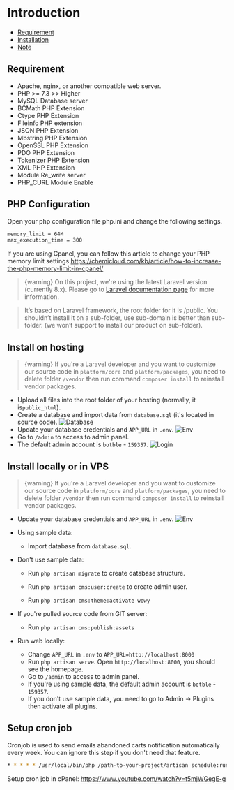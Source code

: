 # Introduction
- [Requirement](#requirement)
- [Installation](#installation)
- [Note](#note)

<a name="requirement"></a>
## Requirement

- Apache, nginx, or another compatible web server.
- PHP >= 7.3 >> Higher
- MySQL Database server
- BCMath PHP Extension
- Ctype PHP Extension
- Fileinfo PHP extension
- JSON PHP Extension
- Mbstring PHP Extension
- OpenSSL PHP Extension
- PDO PHP Extension
- Tokenizer PHP Extension
- XML PHP Extension
- Module Re_write server
- PHP_CURL Module Enable

## PHP Configuration
Open your php configuration file php.ini and change the following settings.
```bash
memory_limit = 64M
max_execution_time = 300
```

If you are using Cpanel, you can follow this article to change your PHP memory limit settings https://chemicloud.com/kb/article/how-to-increase-the-php-memory-limit-in-cpanel/

>  {warning} On this project, we're using the latest Laravel version (currently 8.x). Please go to [Laravel documentation page](https://laravel.com/docs) for more information.

> It’s based on Laravel framework, the root folder for it is /public. You shouldn’t install it on a sub-folder, use sub-domain is better than sub-folder. (we won’t support to install our product on sub-folder).

<a name="installation"></a>
## Install on hosting

> {warning} If you're a Laravel developer and you want to customize our source code in `platform/core` and `platform/packages`, you need to delete folder `/vendor` then run command `composer install` to reinstall vendor packages.

- Upload all files into the root folder of your hosting (normally, it is`public_html`).
- Create a database and import data from `database.sql` (it's located in source code).
  ![Database](https://live.staticflickr.com/65535/51287837417_979939b3ae_b.jpg)
- Update your database credentials and `APP_URL` in `.env`.
  ![Env](https://live.staticflickr.com/65535/50848231176_5a3ba243e7_b.jpg)
- Go to `/admin` to access to admin panel.
- The default admin account is `botble` - `159357`.
  ![Login](https://live.staticflickr.com/65535/51289601305_8bede945a6_b.jpg)

## Install locally or in VPS

> {warning} If you're a Laravel developer and you want to customize our source code in `platform/core` and `platform/packages`, you need to delete folder `/vendor` then run command `composer install` to reinstall vendor packages.


- Update your database credentials and `APP_URL` in `.env`.
  ![Env](https://live.staticflickr.com/65535/50848231176_5a3ba243e7_b.jpg)

- Using sample data: 
    - Import database from `database.sql`.
    
- Don't use sample data:
    - Run `php artisan migrate` to create database structure.

    - Run `php artisan cms:user:create` to create admin user.
    
    - Run `php artisan cms:theme:activate wowy`

- If you're pulled source code from GIT server:
    - Run `php artisan cms:publish:assets`

- Run web locally:
    - Change `APP_URL` in `.env` to `APP_URL=http://localhost:8000`
    - Run `php artisan serve`. Open `http://localhost:8000`, you should see the homepage.
    - Go to `/admin` to access to admin panel.
    - If you're using sample data, the default admin account is `botble` - `159357`.
    - If you don't use sample data, you need to go to Admin -> Plugins then activate all plugins.

## Setup cron job

Cronjob is used to send emails abandoned carts notification automatically every week. You can ignore this step if you don't need that feature.

```bash
* * * * * /usr/local/bin/php /path-to-your-project/artisan schedule:run >> /dev/null 2>&1
```

Setup cron job in cPanel: https://www.youtube.com/watch?v=t5mjWGegE-g